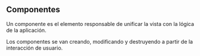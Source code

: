 ## Componentes

Un componente es el elemento responsable de unificar la vista con la lógica de la aplicación.

Los componentes se van creando, modificando y destruyendo a partir de la interacción de usuario.
